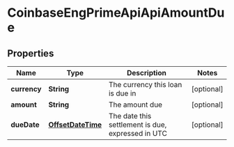 
# CoinbaseEngPrimeApiApiAmountDue

## Properties
Name | Type | Description | Notes
------------ | ------------- | ------------- | -------------
**currency** | **String** | The currency this loan is due in |  [optional]
**amount** | **String** | The amount due |  [optional]
**dueDate** | [**OffsetDateTime**](OffsetDateTime.md) | The date this settlement is due, expressed in UTC |  [optional]



